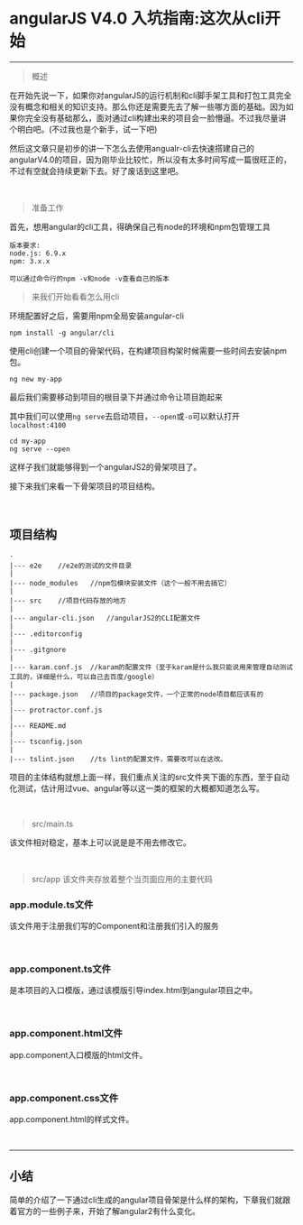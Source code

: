 # angularJS V4.0 入坑指南:这次从cli开始

***

> 概述

在开始先说一下，如果你对angularJS的运行机制和cli脚手架工具和打包工具完全没有概念和相关的知识支持。那么你还是需要先去了解一些哪方面的基础。因为如果你完全没有基础那么，面对通过cli构建出来的项目会一脸懵逼。不过我尽量讲个明白吧。(不过我也是个新手，试一下吧)

然后这文章只是初步的讲一下怎么去使用angualr-cli去快速搭建自己的angularV4.0的项目，因为刚毕业比较忙，所以没有太多时间写成一篇很旺正的，不过有空就会持续更新下去。好了废话到这里吧。

<br>

> 准备工作

首先，想用angular的cli工具，得确保自己有node的环境和npm包管理工具

```
版本要求:
node.js: 6.9.x
npm: 3.x.x

可以通过命令行的npm -v和node -v查看自己的版本
``` 

> 来我们开始看看怎么用cli

环境配置好之后，需要用npm全局安装angular-cli

```
npm install -g angular/cli
```

使用cli创建一个项目的骨架代码，在构建项目构架时候需要一些时间去安装npm包。

```
ng new my-app
```

最后我们需要移动到项目的根目录下并通过命令让项目跑起来

其中我们可以使用`ng serve`去启动项目，`--open`或`-o`可以默认打开`localhost:4100`

```
cd my-app
ng serve --open
```

这样子我们就能够得到一个angularJS2的骨架项目了。

接下来我们来看一下骨架项目的项目结构。

<br>

## 项目结构

```
·
|--- e2e    //e2e的测试的文件目录
|
|--- node_modules   //npm包模块安装文件（这个一般不用去搞它）
|
|--- src    //项目代码存放的地方
|
|--- angular-cli.json   //angularJS2的CLI配置文件
|
|--- .editorconfig
|
|--- .gitgnore
|
|--- karam.conf.js  //karam的配置文件（至于karam是什么我只能说用来管理自动测试工具的，详细是什么，可以自己去百度/google）
|
|--- package.json   //项目的package文件，一个正常的node项目都应该有的
|
|--- protractor.conf.js
|
|--- README.md
|
|--- tsconfig.json
|
|--- tslint.json    //ts lint的配置文件，需要改可以在这改。
```

项目的主体结构就想上面一样，我们重点关注的src文件夹下面的东西，至于自动化测试，估计用过vue、angular等以这一类的框架的大概都知道怎么写。

<br>

> src/main.ts

该文件相对稳定，基本上可以说是是不用去修改它。

<br>

> src/app 该文件夹存放着整个当页面应用的主要代码

### app.module.ts文件

该文件用于注册我们写的Component和注册我们引入的服务

<br>

### app.component.ts文件

是本项目的入口模版，通过该模版引导index.html到angular项目之中。

<br>

### app.component.html文件

app.component入口模版的html文件。

<br>

### app.component.css文件

app.component.html的样式文件。

<br>

---

## 小结

简单的介绍了一下通过cli生成的angular项目骨架是什么样的架构，下章我们就跟着官方的一些例子来，开始了解angular2有什么变化。